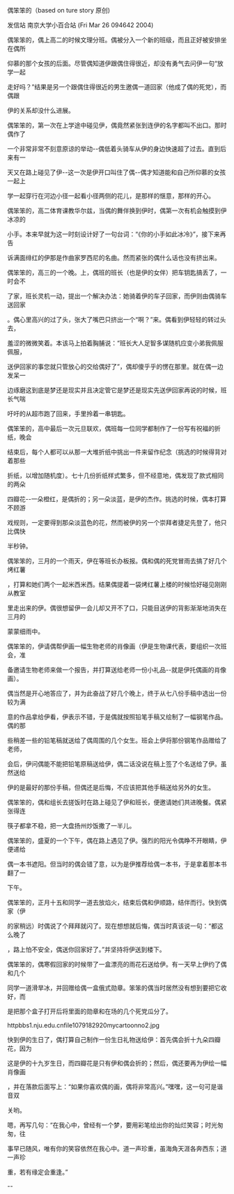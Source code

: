 偶笨笨的（based on ture story 原创)

发信站 南京大学小百合站 (Fri Mar 26 094642 2004)



偶笨笨的，偶上高二的时候文理分班。偶被分入一个新的班级，而且正好被安排坐在偶所



仰慕的那个女孩的后面。尽管偶知道伊跟偶住得很近，却没有勇气去问伊一句“放学一起



走好吗？”结果是另一个跟偶住得很近的男生邀偶一道回家（他成了偶的死党），而偶跟



伊的关系却没什么进展。

偶笨笨的，第一次在上学途中碰见伊，偶竟然紧张到连伊的名字都叫不出口。那时偶作了



一个非常非常不刻意原谅的举动--偶低着头骑车从伊的身边快速超了过去。直到后来有一



天又在路上碰见了伊--这一次是伊开口叫住了偶--偶才知道能和自己所仰慕的女孩一起上



学一起穿行在河边小径一起看小径两侧的花儿，是那样的惬意，那样的开心。

偶笨笨的，高二体育课教华尔兹，当偶的舞伴换到伊时，偶第一次有机会触摸到伊冰凉的



小手。本来早就为这一时刻设计好了一句台词：“《你的小手如此冰冷》”，接下来再告



诉满面绯红的伊那是作曲家罗西尼的名曲。然而紧张的偶什么话也没有挤出来。

偶笨笨的，高三的一个晚。上，偶班的班长（也是伊的女伴）把车钥匙搞丢了，一时会不



了家，班长灵机一动，提出一个解决办法：她骑着伊的车子回家，而伊则由偶骑车送回家



。偶心里高兴的过了头，张大了嘴巴只挤出一个“啊？”来。偶看到伊轻轻的转过头去，



羞涩的微微笑着。本该马上拍着胸脯说：“班长大人足智多谋随机应变小弟我佩服佩服，



送伊回家的事您就只管放心的交给偶好了”，偶却傻乎乎的愣在那里。就在偶一边发呆一



边琢磨这到底是梦还是现实并且决定管它是梦还是现实先送伊回家再说的时候，班长气喘



吁吁的从超市跑了回来，手里拎着一串钥匙。

偶笨笨的，高中最后一次元旦联欢，偶班每一位同学都制作了一份写有祝福的折纸，晚会



结束后，每个人都可以从那一大堆折纸中挑出一件来留作纪念（挑选的时候得背对着那些



折纸，以增加随机度）。七十几份折纸样式繁多，但不经意地，偶发现了款式相同的两朵



四瓣花--一朵橙红，是偶折的；另一朵淡蓝，是伊的杰作。挑选的时候，偶本打算不顾游



戏规则，一定要得到那朵淡蓝色的花，然而被伊的另一个崇拜者捷足先登了，他只比偶快



半秒钟。

偶笨笨的，三月的一个雨天，伊在等班长办板报。偶和偶的死党冒雨去搞了好几个烤红薯



，打算和她们两个一起米西米西。结果偶提着一袋烤红薯上楼的时候恰好碰见刚刚从教室



里走出来的伊。偶很想留伊一会儿却又开不了口，只能目送伊的背影渐渐地消失在三月的



蒙蒙细雨中。

偶笨笨的，伊请偶帮伊画一幅生物老师的肖像画（伊是生物课代表，要组织一次班会，准



备邀请生物老师来做一个报告，并打算送给老师一份小礼品--就是伊托偶画的肖像画）。



偶当然是开心地答应了，并为此奋战了好几个晚上，终于从七八份手稿中选出一份较为满



意的作品拿给伊看，伊表示不错，于是偶就按照铅笔手稿又绘制了一幅钢笔作品。偶的那



些稍差一些的铅笔稿就送给了偶周围的几个女生。班会上伊将那份钢笔作品赠给了老师，



会后，伊问偶能不能把铅笔原稿送给伊，偶二话没说在稿上签了个名送给了伊。虽然送给



伊的是最好的那份手稿，但偶还是后悔，不应该把其他手稿送给另外的女生。

偶笨笨的，偶和组长去搓饭时在路上碰见了伊和班长，便邀请她们共进晚餐。偶紧张得连



筷子都拿不稳，把一大盘扬州炒饭撒了一半儿。

偶笨笨的，盛夏的一个下午，偶在路上遇见了伊。强烈的阳光令偶睁不开眼睛，伊便递给



偶一本书遮阳。但当时的偶会错了意，以为是伊推荐给偶一本书，于是拿着那本书翻了一



下午。

偶笨笨的，正月十五和同学一道去放焰火，结束后偶和伊顺路，结伴而行。快到偶家（伊



的家稍远）时偶说了个拜拜就闪了。现在想想就后悔，偶当时真该说一句：“都这么晚了



，路上怕不安全，偶送你回家好了。”并坚持将伊送到楼下。

偶笨笨的，偶寒假回家的时候带了一盒漂亮的雨花石送给伊。有一天早上伊约了偶和几个



同学一道滑旱冰，并回赠给偶一盒俄式勋章。笨笨的偶当时居然没有想到要把它收好，而



是把那个盒子打开后将里面的勋章和在场的几个死党瓜分了。



httpbbs1.nju.edu.cnfile1079182920mycartoonno2.jpg







快到伊的生日了，偶打算自己制作一份生日礼物送给伊：首先偶会折十九朵四瓣花，因为



这是伊的十九岁生日，而四瓣花是只有伊和偶会折的；然后，偶还要再为伊绘一幅肖像画



，并在落款后面写上：“如果你喜欢偶的画，偶将非常高兴。”嘿嘿，这一句可是谐音双



关哟。

嗯，再写几句：“在我心中，曾经有一个梦，要用彩笔绘出你的灿烂笑容；时光匆匆，往



事早已随风，唯有你的笑容依然在我心中。道一声珍重，虽海角天涯各奔西东；道一声珍



重，若有缘定会重逢。”



--



